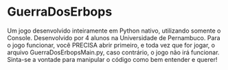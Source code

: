 # GuerraDosErbops
Um jogo desenvolvido inteiramente em Python nativo, utilizando somente o Console. Desenvolvido por 4 alunos na Universidade de Pernambuco.
Para o jogo funcionar, você PRECISA abrir primeiro, e toda vez que for jogar, o arquivo GuerraDosErbopsMain.py, caso contrário, o jogo não irá funcionar.
Sinta-se a vontade para manipular o código como bem entender e querer!

